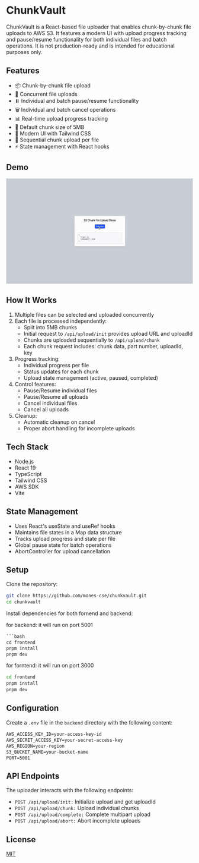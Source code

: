 # ChunkVault

ChunkVault is a React-based file uploader that enables chunk-by-chunk file uploads to AWS S3. It features a modern UI with upload progress tracking and pause/resume functionality for both individual files and batch operations. It is not production-ready and is intended for educational purposes only.

## Features

- 📦 Chunk-by-chunk file upload
- 🚀 Concurrent file uploads
- ⏸️ Individual and batch pause/resume functionality
- 🗑️ Individual and batch cancel operations
- 📊 Real-time upload progress tracking
- 🎯 Default chunk size of 5MB
- 🎨 Modern UI with Tailwind CSS
- 🔄 Sequential chunk upload per file
- ⚡ State management with React hooks

## Demo

![ChunkVault Demo](./demo.gif)

## How It Works

1. Multiple files can be selected and uploaded concurrently
2. Each file is processed independently:
   - Split into 5MB chunks
   - Initial request to `/api/upload/init` provides upload URL and uploadId
   - Chunks are uploaded sequentially to `/api/upload/chunk`
   - Each chunk request includes: chunk data, part number, uploadId, key
3. Progress tracking:
   - Individual progress per file
   - Status updates for each chunk
   - Upload state management (active, paused, completed)
4. Control features:
   - Pause/Resume individual files
   - Pause/Resume all uploads
   - Cancel individual files
   - Cancel all uploads
5. Cleanup:
   - Automatic cleanup on cancel
   - Proper abort handling for incomplete uploads

## Tech Stack

- Node.js
- React 19
- TypeScript
- Tailwind CSS
- AWS SDK
- Vite

## State Management

- Uses React's useState and useRef hooks
- Maintains file states in a Map data structure
- Tracks upload progress and state per file
- Global pause state for batch operations
- AbortController for upload cancellation

## Setup

Clone the repository:

```bash
git clone https://github.com/mones-cse/chunkvault.git
cd chunkvault
```

Install dependencies for both fornend and backend:

for backend: it will run on port 5001

````
```bash
cd frontend
pnpm install
pnpm dev
````

for forntend: it will run on port 3000

```bash
cd frontend
pnpm install
pnpm dev
```

## Configuration

Create a `.env` file in the `backend` directory with the following content:

```env
AWS_ACCESS_KEY_ID=your-access-key-id
AWS_SECRET_ACCESS_KEY=your-secret-access-key
AWS_REGION=your-region
S3_BUCKET_NAME=your-bucket-name
PORT=5001
```

## API Endpoints

The uploader interacts with the following endpoints:

- `POST /api/upload/init:` Initialize upload and get uploadId
- `POST /api/upload/chunk:` Upload individual chunks
- `POST /api/upload/complete:` Complete multipart upload
- `POST /api/upload/abort:` Abort incomplete uploads

## License

[MIT](https://choosealicense.com/licenses/mit/)
